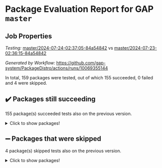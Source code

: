 # Package Evaluation Report for GAP `master`

## Job Properties

*Testing:* [master/2024-07-24-02:37:05-84a54842](https://github.com/gap-system/PackageDistro/blob/data/reports/master/2024-07-24-02:37:05-84a54842) vs [master/2024-07-23-02:36:15-84a54842](https://github.com/gap-system/PackageDistro/blob/data/reports/master/2024-07-23-02:36:15-84a54842)

*Generated by Workflow:* https://github.com/gap-system/PackageDistro/actions/runs/10069355144

In total, 159 packages were tested, out of which 155 succeeded, 0 failed and 4 were skipped.

## :heavy_check_mark: Packages still succeeding

155 package(s) succeeded tests also on the previous version.
<details><summary>Click to show packages!</summary>

- 4ti2interface 2023.02-04 [(success)](https://github.com/gap-system/PackageDistro/actions/runs/10069355144/job/27836423458)
- ace 5.6.2 [(success)](https://github.com/gap-system/PackageDistro/actions/runs/10069355144/job/27836423616)
- aclib 1.3.2 [(success)](https://github.com/gap-system/PackageDistro/actions/runs/10069355144/job/27836423734)
- agt 0.3.1 [(success)](https://github.com/gap-system/PackageDistro/actions/runs/10069355144/job/27836423882)
- alnuth 3.2.1 [(success)](https://github.com/gap-system/PackageDistro/actions/runs/10069355144/job/27836424025)
- anupq 3.3.0 [(success)](https://github.com/gap-system/PackageDistro/actions/runs/10069355144/job/27836424196)
- atlasrep 2.1.8 [(success)](https://github.com/gap-system/PackageDistro/actions/runs/10069355144/job/27836424320)
- autodoc 2023.06.19 [(success)](https://github.com/gap-system/PackageDistro/actions/runs/10069355144/job/27836424445)
- automata 1.15 [(success)](https://github.com/gap-system/PackageDistro/actions/runs/10069355144/job/27836427909)
- automgrp 1.3.2 [(success)](https://github.com/gap-system/PackageDistro/actions/runs/10069355144/job/27836428254)
- autpgrp 1.11 [(success)](https://github.com/gap-system/PackageDistro/actions/runs/10069355144/job/27836428529)
- cap 2024.07-06 [(success)](https://github.com/gap-system/PackageDistro/actions/runs/10069355144/job/27836429491)
- caratinterface 2.3.6 [(success)](https://github.com/gap-system/PackageDistro/actions/runs/10069355144/job/27836430617)
- cddinterface 2022.11.01 [(success)](https://github.com/gap-system/PackageDistro/actions/runs/10069355144/job/27836430770)
- circle 1.6.6 [(success)](https://github.com/gap-system/PackageDistro/actions/runs/10069355144/job/27836430903)
- classicpres 1.22 [(success)](https://github.com/gap-system/PackageDistro/actions/runs/10069355144/job/27836431054)
- cohomolo 1.6.11 [(success)](https://github.com/gap-system/PackageDistro/actions/runs/10069355144/job/27836431248)
- congruence 1.2.6 [(success)](https://github.com/gap-system/PackageDistro/actions/runs/10069355144/job/27836431402)
- corelg 1.57 [(success)](https://github.com/gap-system/PackageDistro/actions/runs/10069355144/job/27836431573)
- crime 1.6 [(success)](https://github.com/gap-system/PackageDistro/actions/runs/10069355144/job/27836431716)
- crisp 1.4.6 [(success)](https://github.com/gap-system/PackageDistro/actions/runs/10069355144/job/27836431874)
- crypting 0.10.4 [(success)](https://github.com/gap-system/PackageDistro/actions/runs/10069355144/job/27836432029)
- cryst 4.1.27 [(success)](https://github.com/gap-system/PackageDistro/actions/runs/10069355144/job/27836432181)
- crystcat 1.1.10 [(success)](https://github.com/gap-system/PackageDistro/actions/runs/10069355144/job/27836432342)
- ctbllib 1.3.9 [(success)](https://github.com/gap-system/PackageDistro/actions/runs/10069355144/job/27836432484)
- cubefree 1.19 [(success)](https://github.com/gap-system/PackageDistro/actions/runs/10069355144/job/27836432624)
- curlinterface 2.3.2 [(success)](https://github.com/gap-system/PackageDistro/actions/runs/10069355144/job/27836432768)
- cvec 2.8.1 [(success)](https://github.com/gap-system/PackageDistro/actions/runs/10069355144/job/27836432882)
- datastructures 0.3.0 [(success)](https://github.com/gap-system/PackageDistro/actions/runs/10069355144/job/27836433031)
- deepthought 1.0.6 [(success)](https://github.com/gap-system/PackageDistro/actions/runs/10069355144/job/27836433178)
- design 1.8 [(success)](https://github.com/gap-system/PackageDistro/actions/runs/10069355144/job/27836433303)
- difsets 2.3.1 [(success)](https://github.com/gap-system/PackageDistro/actions/runs/10069355144/job/27836433447)
- digraphs 1.7.1 [(success)](https://github.com/gap-system/PackageDistro/actions/runs/10069355144/job/27836433577)
- edim 1.3.8 [(success)](https://github.com/gap-system/PackageDistro/actions/runs/10069355144/job/27836433721)
- example 4.3.4 [(success)](https://github.com/gap-system/PackageDistro/actions/runs/10069355144/job/27836433866)
- examplesforhomalg 2023.10-01 [(success)](https://github.com/gap-system/PackageDistro/actions/runs/10069355144/job/27836434002)
- factint 1.6.3 [(success)](https://github.com/gap-system/PackageDistro/actions/runs/10069355144/job/27836434156)
- ferret 1.0.11 [(success)](https://github.com/gap-system/PackageDistro/actions/runs/10069355144/job/27836434312)
- fga 1.5.0 [(success)](https://github.com/gap-system/PackageDistro/actions/runs/10069355144/job/27836434459)
- fining 1.5.6 [(success)](https://github.com/gap-system/PackageDistro/actions/runs/10069355144/job/27836434599)
- float 1.0.4 [(success)](https://github.com/gap-system/PackageDistro/actions/runs/10069355144/job/27836434734)
- format 1.4.4 [(success)](https://github.com/gap-system/PackageDistro/actions/runs/10069355144/job/27836434886)
- forms 1.2.11 [(success)](https://github.com/gap-system/PackageDistro/actions/runs/10069355144/job/27836435056)
- fplsa 1.2.6 [(success)](https://github.com/gap-system/PackageDistro/actions/runs/10069355144/job/27836435219)
- fr 2.4.13 [(success)](https://github.com/gap-system/PackageDistro/actions/runs/10069355144/job/27836435369)
- francy 2.0.3 [(success)](https://github.com/gap-system/PackageDistro/actions/runs/10069355144/job/27836435510)
- fwtree 1.3 [(success)](https://github.com/gap-system/PackageDistro/actions/runs/10069355144/job/27836435675)
- gapdoc 1.6.7 [(success)](https://github.com/gap-system/PackageDistro/actions/runs/10069355144/job/27836435795)
- gauss 2023.02-04 [(success)](https://github.com/gap-system/PackageDistro/actions/runs/10069355144/job/27836435980)
- gaussforhomalg 2024.07-01 [(success)](https://github.com/gap-system/PackageDistro/actions/runs/10069355144/job/27836436117)
- gbnp 1.0.5 [(success)](https://github.com/gap-system/PackageDistro/actions/runs/10069355144/job/27836436246)
- generalizedmorphismsforcap 2024.04-01 [(success)](https://github.com/gap-system/PackageDistro/actions/runs/10069355144/job/27836436357)
- genss 1.6.8 [(success)](https://github.com/gap-system/PackageDistro/actions/runs/10069355144/job/27836436488)
- gradedmodules 2024.01-01 [(success)](https://github.com/gap-system/PackageDistro/actions/runs/10069355144/job/27836436618)
- gradedringforhomalg 2024.07-01 [(success)](https://github.com/gap-system/PackageDistro/actions/runs/10069355144/job/27836436754)
- grape 4.9.0 [(success)](https://github.com/gap-system/PackageDistro/actions/runs/10069355144/job/27836436875)
- groupoids 1.74 [(success)](https://github.com/gap-system/PackageDistro/actions/runs/10069355144/job/27836437002)
- grpconst 2.6.5 [(success)](https://github.com/gap-system/PackageDistro/actions/runs/10069355144/job/27836437172)
- guarana 0.96.3 [(success)](https://github.com/gap-system/PackageDistro/actions/runs/10069355144/job/27836437287)
- guava 3.19 [(success)](https://github.com/gap-system/PackageDistro/actions/runs/10069355144/job/27836437417)
- hap 1.62 [(success)](https://github.com/gap-system/PackageDistro/actions/runs/10069355144/job/27836437545)
- hapcryst 0.1.15 [(success)](https://github.com/gap-system/PackageDistro/actions/runs/10069355144/job/27836437660)
- hecke 1.5.3 [(success)](https://github.com/gap-system/PackageDistro/actions/runs/10069355144/job/27836437772)
- help 4.0 [(success)](https://github.com/gap-system/PackageDistro/actions/runs/10069355144/job/27836437884)
- homalg 2024.01-01 [(success)](https://github.com/gap-system/PackageDistro/actions/runs/10069355144/job/27836437992)
- homalgtocas 2023.11-01 [(success)](https://github.com/gap-system/PackageDistro/actions/runs/10069355144/job/27836438125)
- idrel 2.47 [(success)](https://github.com/gap-system/PackageDistro/actions/runs/10069355144/job/27836438240)
- images 1.3.2 [(success)](https://github.com/gap-system/PackageDistro/actions/runs/10069355144/job/27836438356)
- intpic 0.3.0 [(success)](https://github.com/gap-system/PackageDistro/actions/runs/10069355144/job/27836438575)
- io 4.8.2 [(success)](https://github.com/gap-system/PackageDistro/actions/runs/10069355144/job/27836438751)
- io_forhomalg 2023.02-04 [(success)](https://github.com/gap-system/PackageDistro/actions/runs/10069355144/job/27836438869)
- irredsol 1.4.4 [(success)](https://github.com/gap-system/PackageDistro/actions/runs/10069355144/job/27836438990)
- json 2.2.1 [(success)](https://github.com/gap-system/PackageDistro/actions/runs/10069355144/job/27836439107)
- jupyterkernel 1.5.1 [(success)](https://github.com/gap-system/PackageDistro/actions/runs/10069355144/job/27836439236)
- jupyterviz 1.5.6 [(success)](https://github.com/gap-system/PackageDistro/actions/runs/10069355144/job/27836439379)
- kan 1.37 [(success)](https://github.com/gap-system/PackageDistro/actions/runs/10069355144/job/27836439484)
- kbmag 1.5.11 [(success)](https://github.com/gap-system/PackageDistro/actions/runs/10069355144/job/27836439615)
- laguna 3.9.7 [(success)](https://github.com/gap-system/PackageDistro/actions/runs/10069355144/job/27836439745)
- liealgdb 2.2.1 [(success)](https://github.com/gap-system/PackageDistro/actions/runs/10069355144/job/27836439880)
- liepring 2.9.1 [(success)](https://github.com/gap-system/PackageDistro/actions/runs/10069355144/job/27836440016)
- liering 2.4.2 [(success)](https://github.com/gap-system/PackageDistro/actions/runs/10069355144/job/27836440142)
- linearalgebraforcap 2024.07-05 [(success)](https://github.com/gap-system/PackageDistro/actions/runs/10069355144/job/27836440299)
- lins 0.9 [(success)](https://github.com/gap-system/PackageDistro/actions/runs/10069355144/job/27836440482)
- localizeringforhomalg 2023.10-01 [(success)](https://github.com/gap-system/PackageDistro/actions/runs/10069355144/job/27836440621)
- loops 3.4.3 [(success)](https://github.com/gap-system/PackageDistro/actions/runs/10069355144/job/27836440768)
- lpres 1.1.1 [(success)](https://github.com/gap-system/PackageDistro/actions/runs/10069355144/job/27836440918)
- majoranaalgebras 1.5.2 [(success)](https://github.com/gap-system/PackageDistro/actions/runs/10069355144/job/27836441094)
- mapclass 1.4.6 [(success)](https://github.com/gap-system/PackageDistro/actions/runs/10069355144/job/27836441254)
- matgrp 0.70 [(success)](https://github.com/gap-system/PackageDistro/actions/runs/10069355144/job/27836441403)
- matricesforhomalg 2024.07-01 [(success)](https://github.com/gap-system/PackageDistro/actions/runs/10069355144/job/27836441564)
- modisom 2.5.4 [(success)](https://github.com/gap-system/PackageDistro/actions/runs/10069355144/job/27836441713)
- modulepresentationsforcap 2024.07-02 [(success)](https://github.com/gap-system/PackageDistro/actions/runs/10069355144/job/27836441864)
- modules 2024.01-01 [(success)](https://github.com/gap-system/PackageDistro/actions/runs/10069355144/job/27836441999)
- monoidalcategories 2024.06-02 [(success)](https://github.com/gap-system/PackageDistro/actions/runs/10069355144/job/27836442134)
- nconvex 2022.09-01 [(success)](https://github.com/gap-system/PackageDistro/actions/runs/10069355144/job/27836442280)
- nilmat 1.4.2 [(success)](https://github.com/gap-system/PackageDistro/actions/runs/10069355144/job/27836442436)
- nock 1.5 [(success)](https://github.com/gap-system/PackageDistro/actions/runs/10069355144/job/27836442577)
- normalizinterface 1.3.6 [(success)](https://github.com/gap-system/PackageDistro/actions/runs/10069355144/job/27836442770)
- nq 2.5.11 [(success)](https://github.com/gap-system/PackageDistro/actions/runs/10069355144/job/27836442915)
- numericalsgps 1.3.1 [(success)](https://github.com/gap-system/PackageDistro/actions/runs/10069355144/job/27836443056)
- openmath 11.5.3 [(success)](https://github.com/gap-system/PackageDistro/actions/runs/10069355144/job/27836443193)
- orb 4.9.0 [(success)](https://github.com/gap-system/PackageDistro/actions/runs/10069355144/job/27836443318)
- packagemanager 1.4.3 [(success)](https://github.com/gap-system/PackageDistro/actions/runs/10069355144/job/27836443434)
- patternclass 2.4.3 [(success)](https://github.com/gap-system/PackageDistro/actions/runs/10069355144/job/27836443602)
- permut 2.0.5 [(success)](https://github.com/gap-system/PackageDistro/actions/runs/10069355144/job/27836443717)
- polenta 1.3.10 [(success)](https://github.com/gap-system/PackageDistro/actions/runs/10069355144/job/27836443863)
- polymaking 0.8.7 [(success)](https://github.com/gap-system/PackageDistro/actions/runs/10069355144/job/27836444027)
- primgrp 3.4.4 [(success)](https://github.com/gap-system/PackageDistro/actions/runs/10069355144/job/27836444172)
- profiling 2.5.4 [(success)](https://github.com/gap-system/PackageDistro/actions/runs/10069355144/job/27836444354)
- qdistrnd 0.9.4 [(success)](https://github.com/gap-system/PackageDistro/actions/runs/10069355144/job/27836444535)
- qpa 1.35 [(success)](https://github.com/gap-system/PackageDistro/actions/runs/10069355144/job/27836444661)
- quagroup 1.8.4 [(success)](https://github.com/gap-system/PackageDistro/actions/runs/10069355144/job/27836444797)
- radiroot 2.9 [(success)](https://github.com/gap-system/PackageDistro/actions/runs/10069355144/job/27836444955)
- rcwa 4.7.1 [(success)](https://github.com/gap-system/PackageDistro/actions/runs/10069355144/job/27836445111)
- rds 1.8 [(success)](https://github.com/gap-system/PackageDistro/actions/runs/10069355144/job/27836445314)
- recog 1.4.2 [(success)](https://github.com/gap-system/PackageDistro/actions/runs/10069355144/job/27836445487)
- repndecomp 1.3.0 [(success)](https://github.com/gap-system/PackageDistro/actions/runs/10069355144/job/27836445656)
- repsn 3.1.2 [(success)](https://github.com/gap-system/PackageDistro/actions/runs/10069355144/job/27836445807)
- resclasses 4.7.3 [(success)](https://github.com/gap-system/PackageDistro/actions/runs/10069355144/job/27836445984)
- ringsforhomalg 2024.06-01 [(success)](https://github.com/gap-system/PackageDistro/actions/runs/10069355144/job/27836446172)
- sco 2023.08-01 [(success)](https://github.com/gap-system/PackageDistro/actions/runs/10069355144/job/27836446348)
- scscp 2.4.3 [(success)](https://github.com/gap-system/PackageDistro/actions/runs/10069355144/job/27836446486)
- semigroups 5.3.7 [(success)](https://github.com/gap-system/PackageDistro/actions/runs/10069355144/job/27836446616)
- sglppow 2.4 [(success)](https://github.com/gap-system/PackageDistro/actions/runs/10069355144/job/27836446769)
- sgpviz 0.999.5 [(success)](https://github.com/gap-system/PackageDistro/actions/runs/10069355144/job/27836446929)
- simpcomp 2.1.14 [(success)](https://github.com/gap-system/PackageDistro/actions/runs/10069355144/job/27836447080)
- singular 2024.06.03 [(success)](https://github.com/gap-system/PackageDistro/actions/runs/10069355144/job/27836447264)
- sl2reps 1.1 [(success)](https://github.com/gap-system/PackageDistro/actions/runs/10069355144/job/27836447402)
- sla 1.6.2 [(success)](https://github.com/gap-system/PackageDistro/actions/runs/10069355144/job/27836447539)
- smallgrp 1.5.4 [(success)](https://github.com/gap-system/PackageDistro/actions/runs/10069355144/job/27836447684)
- smallsemi 0.7.0 [(success)](https://github.com/gap-system/PackageDistro/actions/runs/10069355144/job/27836447807)
- sonata 2.9.6 [(success)](https://github.com/gap-system/PackageDistro/actions/runs/10069355144/job/27836447933)
- sophus 1.27 [(success)](https://github.com/gap-system/PackageDistro/actions/runs/10069355144/job/27836448071)
- sotgrps 1.2 [(success)](https://github.com/gap-system/PackageDistro/actions/runs/10069355144/job/27836448202)
- spinsym 1.5.2 [(success)](https://github.com/gap-system/PackageDistro/actions/runs/10069355144/job/27836448344)
- standardff 1.0 [(success)](https://github.com/gap-system/PackageDistro/actions/runs/10069355144/job/27836448522)
- symbcompcc 1.3.2 [(success)](https://github.com/gap-system/PackageDistro/actions/runs/10069355144/job/27836448657)
- thelma 1.3 [(success)](https://github.com/gap-system/PackageDistro/actions/runs/10069355144/job/27836448829)
- tomlib 1.2.11 [(success)](https://github.com/gap-system/PackageDistro/actions/runs/10069355144/job/27836448990)
- toolsforhomalg 2024.07-01 [(success)](https://github.com/gap-system/PackageDistro/actions/runs/10069355144/job/27836449173)
- toric 1.9.6 [(success)](https://github.com/gap-system/PackageDistro/actions/runs/10069355144/job/27836449335)
- toricvarieties 2022.07.13 [(success)](https://github.com/gap-system/PackageDistro/actions/runs/10069355144/job/27836449509)
- transgrp 3.6.5 [(success)](https://github.com/gap-system/PackageDistro/actions/runs/10069355144/job/27836449684)
- typeset 1.2.2 [(success)](https://github.com/gap-system/PackageDistro/actions/runs/10069355144/job/27836449858)
- ugaly 4.1.3 [(success)](https://github.com/gap-system/PackageDistro/actions/runs/10069355144/job/27836450041)
- unipot 1.6 [(success)](https://github.com/gap-system/PackageDistro/actions/runs/10069355144/job/27836450198)
- unitlib 4.2.0 [(success)](https://github.com/gap-system/PackageDistro/actions/runs/10069355144/job/27836450375)
- utils 0.85 [(success)](https://github.com/gap-system/PackageDistro/actions/runs/10069355144/job/27836450528)
- uuid 0.7 [(success)](https://github.com/gap-system/PackageDistro/actions/runs/10069355144/job/27836450678)
- walrus 0.9991 [(success)](https://github.com/gap-system/PackageDistro/actions/runs/10069355144/job/27836450841)
- wedderga 4.10.5 [(success)](https://github.com/gap-system/PackageDistro/actions/runs/10069355144/job/27836451021)
- xmod 2.92 [(success)](https://github.com/gap-system/PackageDistro/actions/runs/10069355144/job/27836451405)
- xmodalg 1.23 [(success)](https://github.com/gap-system/PackageDistro/actions/runs/10069355144/job/27836451778)
- yangbaxter 0.10.6 [(success)](https://github.com/gap-system/PackageDistro/actions/runs/10069355144/job/27836451895)
- zeromqinterface 0.15 [(success)](https://github.com/gap-system/PackageDistro/actions/runs/10069355144/job/27836452051)
</details>

## :heavy_minus_sign: Packages that were skipped

4 package(s) skipped tests also on the previous version.
<details><summary>Click to show packages!</summary>

- browse 1.8.21 [(skipped)](https://github.com/gap-system/PackageDistro/actions/runs/10069355144/job/27836199122)
- itc 1.5.1 [(skipped)](https://github.com/gap-system/PackageDistro/actions/runs/10069355144/job/27836199122)
- polycyclic 2.16 [(skipped)](https://github.com/gap-system/PackageDistro/actions/runs/10069355144/job/27836199122)
- xgap 4.32 [(skipped)](https://github.com/gap-system/PackageDistro/actions/runs/10069355144/job/27836199122)
</details>

